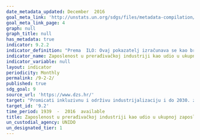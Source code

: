 ```yaml
---
date_metadata_updated: December  2016
goal_meta_link: 'http://unstats.un.org/sdgs/files/metadata-compilation/Metadata-Goal-9.pdf'
goal_meta_link_page: 4
graph: null
graph_title: null
has_metadata: true
indicator: 9.2.2
indicator_definition: "Prema  ILO: Ovaj pokazatelj izračunava se kao broj zaposlenih u sektoru industrije podijeljen s ukupnom zaposlenošću. Zaposlene osobe definiraju se kao sve radno sposobne osobe koje su tijekom kratkog referentnog razdoblja bile angažirane u bilo kojoj djelatnosti za proizvodnju dobara ili pružanje usluga za plaću ili dobit. Sektor industrije obuhvaća rudarstvo i vađenje, proizvodnju gradnju i javne komunalije (struju, plin i vodu). Prema UNIDO-a: Zapošljavanje se definira kao posao koji se obavlja za plaću ili dobit. Vrijednost se dobiva zbrajanjem broja zaposlenih u svim proizvodnim aktivnostima. Pokazatelj zaposlenosti u proizvodnji prikazan je u apsolutnom iznosu, kao i u odnosu na ukupnu zaposlenost."
indicator_name: Zaposlenost u prerađivačkoj industriji kao udio u ukupnoj zaposlenosti
indicator_variable: null
layout: indicator
periodicity: Monthly
permalink: /9-2-2/
published: true
sdg_goal: 9
source_url: 'https://www.dzs.hr/'
target: "Promicati inkluzivnu i održivu industrijalizaciju i do 2030. značajno povećati udio zaposlenosti i prerađivačke industrije u udjelu BDP-a, u skladu s nacionalnim okolnostima i udvostručiti svoj udio u najmanje razvijenim zemljama."
target_id: '9.2'
time_period: 1939  -  2016  available
title: Zaposlenost u prerađivačkoj industriji kao udio u ukupnoj zaposlenosti
un_custodial_agency: UNIDO
un_designated_tier: 1
---
```

